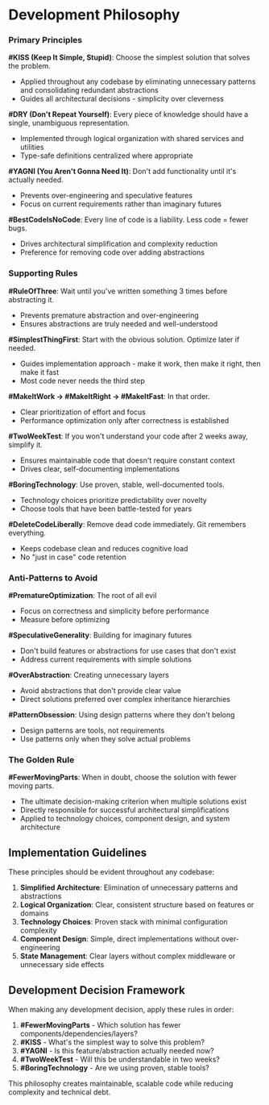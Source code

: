 # Development Philosophy

### Primary Principles

**#KISS (Keep It Simple, Stupid)**: Choose the simplest solution that solves the problem.

- Applied throughout any codebase by eliminating unnecessary patterns and consolidating redundant abstractions
- Guides all architectural decisions - simplicity over cleverness

**#DRY (Don't Repeat Yourself)**: Every piece of knowledge should have a single, unambiguous representation.

- Implemented through logical organization with shared services and utilities
- Type-safe definitions centralized where appropriate

**#YAGNI (You Aren't Gonna Need It)**: Don't add functionality until it's actually needed.

- Prevents over-engineering and speculative features
- Focus on current requirements rather than imaginary futures

**#BestCodeIsNoCode**: Every line of code is a liability. Less code = fewer bugs.

- Drives architectural simplification and complexity reduction
- Preference for removing code over adding abstractions

### Supporting Rules

**#RuleOfThree**: Wait until you've written something 3 times before abstracting it.

- Prevents premature abstraction and over-engineering
- Ensures abstractions are truly needed and well-understood

**#SimplestThingFirst**: Start with the obvious solution. Optimize later if needed.

- Guides implementation approach - make it work, then make it right, then make it fast
- Most code never needs the third step

**#MakeItWork → #MakeItRight → #MakeItFast**: In that order.

- Clear prioritization of effort and focus
- Performance optimization only after correctness is established

**#TwoWeekTest**: If you won't understand your code after 2 weeks away, simplify it.

- Ensures maintainable code that doesn't require constant context
- Drives clear, self-documenting implementations

**#BoringTechnology**: Use proven, stable, well-documented tools.

- Technology choices prioritize predictability over novelty
- Choose tools that have been battle-tested for years

**#DeleteCodeLiberally**: Remove dead code immediately. Git remembers everything.

- Keeps codebase clean and reduces cognitive load
- No "just in case" code retention

### Anti-Patterns to Avoid

**#PrematureOptimization**: The root of all evil

- Focus on correctness and simplicity before performance
- Measure before optimizing

**#SpeculativeGenerality**: Building for imaginary futures

- Don't build features or abstractions for use cases that don't exist
- Address current requirements with simple solutions

**#OverAbstraction**: Creating unnecessary layers

- Avoid abstractions that don't provide clear value
- Direct solutions preferred over complex inheritance hierarchies

**#PatternObsession**: Using design patterns where they don't belong

- Design patterns are tools, not requirements
- Use patterns only when they solve actual problems

### The Golden Rule

**#FewerMovingParts**: When in doubt, choose the solution with fewer moving parts.

- The ultimate decision-making criterion when multiple solutions exist
- Directly responsible for successful architectural simplifications
- Applied to technology choices, component design, and system architecture

## Implementation Guidelines

These principles should be evident throughout any codebase:

1. **Simplified Architecture**: Elimination of unnecessary patterns and abstractions
2. **Logical Organization**: Clear, consistent structure based on features or domains
3. **Technology Choices**: Proven stack with minimal configuration complexity
4. **Component Design**: Simple, direct implementations without over-engineering
5. **State Management**: Clear layers without complex middleware or unnecessary side effects

## Development Decision Framework

When making any development decision, apply these rules in order:

1. **#FewerMovingParts** - Which solution has fewer components/dependencies/layers?
2. **#KISS** - What's the simplest way to solve this problem?
3. **#YAGNI** - Is this feature/abstraction actually needed now?
4. **#TwoWeekTest** - Will this be understandable in two weeks?
5. **#BoringTechnology** - Are we using proven, stable tools?

This philosophy creates maintainable, scalable code while reducing complexity and technical debt.
